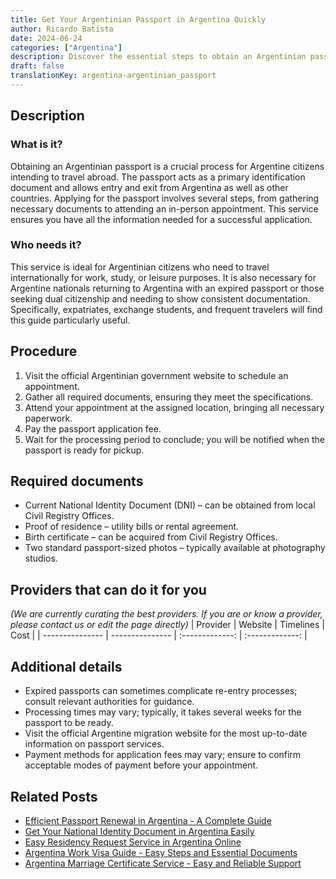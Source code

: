 ```yaml
---
title: Get Your Argentinian Passport in Argentina Quickly
author: Ricardo Batista
date: 2024-06-24
categories: ["Argentina"]
description: Discover the essential steps to obtain an Argentinian passport with ease. Follow our guide for a smooth application process.
draft: false
translationKey: argentina-argentinian_passport
---
```


## Description
### What is it?
Obtaining an Argentinian passport is a crucial process for Argentine citizens intending to travel abroad. The passport acts as a primary identification document and allows entry and exit from Argentina as well as other countries. Applying for the passport involves several steps, from gathering necessary documents to attending an in-person appointment. This service ensures you have all the information needed for a successful application.

### Who needs it?
This service is ideal for Argentinian citizens who need to travel internationally for work, study, or leisure purposes. It is also necessary for Argentine nationals returning to Argentina with an expired passport or those seeking dual citizenship and needing to show consistent documentation. Specifically, expatriates, exchange students, and frequent travelers will find this guide particularly useful.

## Procedure

1. Visit the official Argentinian government website to schedule an appointment.
2. Gather all required documents, ensuring they meet the specifications.
3. Attend your appointment at the assigned location, bringing all necessary paperwork.
4. Pay the passport application fee.
5. Wait for the processing period to conclude; you will be notified when the passport is ready for pickup.


## Required documents

- Current National Identity Document (DNI) – can be obtained from local Civil Registry Offices.
- Proof of residence – utility bills or rental agreement.
- Birth certificate – can be acquired from Civil Registry Offices.
- Two standard passport-sized photos – typically available at photography studios.


## Providers that can do it for you
_(We are currently curating the best providers. If you are or know a provider, please contact us or edit the page directly)_
| Provider        |     Website     |     Timelines    |       Cost      |
| --------------- | --------------- |  :-------------: | :-------------: |

## Additional details

- Expired passports can sometimes complicate re-entry processes; consult relevant authorities for guidance.
- Processing times may vary; typically, it takes several weeks for the passport to be ready.
- Visit the official Argentine migration website for the most up-to-date information on passport services.
- Payment methods for application fees may vary; ensure to confirm acceptable modes of payment before your appointment.

## Related Posts

- [Efficient Passport Renewal in Argentina - A Complete Guide](https://tramitit.com/guides/argentina/passport_renewal/)
- [Get Your National Identity Document in Argentina Easily](https://tramitit.com/guides/argentina/national_identity_document/)
- [Easy Residency Request Service in Argentina Online](https://tramitit.com/guides/argentina/residency_request/)
- [Argentina Work Visa Guide - Easy Steps and Essential Documents](https://tramitit.com/guides/argentina/work_visa_request/)
- [Argentina Marriage Certificate Service - Easy and Reliable Support](https://tramitit.com/guides/argentina/marriage_certificate/)